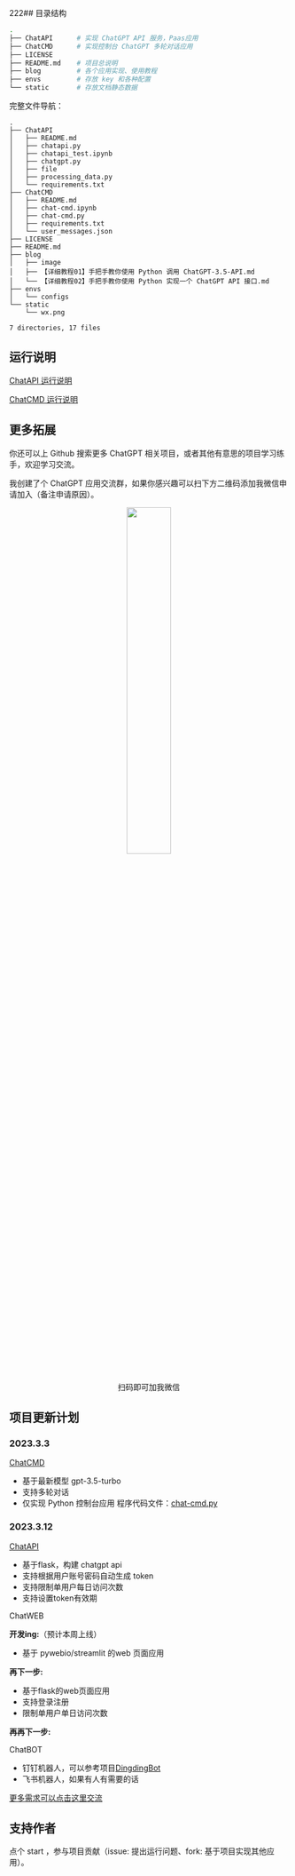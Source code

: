 222## 目录结构

```bash
.
├── ChatAPI      # 实现 ChatGPT API 服务，Paas应用
├── ChatCMD      # 实现控制台 ChatGPT 多轮对话应用
├── LICENSE  
├── README.md    # 项目总说明
├── blog         # 各个应用实现、使用教程
├── envs         # 存放 key 和各种配置
└── static       # 存放文档静态数据
```

完整文件导航：

```
.
├── ChatAPI
│   ├── README.md
│   ├── chatapi.py
│   ├── chatapi_test.ipynb
│   ├── chatgpt.py
│   ├── file
│   ├── processing_data.py
│   └── requirements.txt
├── ChatCMD
│   ├── README.md
│   ├── chat-cmd.ipynb
│   ├── chat-cmd.py
│   ├── requirements.txt
│   └── user_messages.json
├── LICENSE
├── README.md
├── blog
│   ├── image
│   ├── 【详细教程01】手把手教你使用 Python 调用 ChatGPT-3.5-API.md
│   └── 【详细教程02】手把手教你使用 Python 实现一个 ChatGPT API 接口.md
├── envs
│   └── configs
└── static
    └── wx.png

7 directories, 17 files
```

## 运行说明

[ChatAPI 运行说明](https://github.com/XksA-me/ChatGPT-3.5-API/blob/master/ChatAPI/README.md)

[ChatCMD 运行说明](https://github.com/XksA-me/ChatGPT-3.5-API/blob/master/ChatCMD/README.md)

## 更多拓展

你还可以上 Github 搜索更多 ChatGPT 相关项目，或者其他有意思的项目学习练手，欢迎学习交流。

我创建了个 ChatGPT 应用交流群，如果你感兴趣可以扫下方二维码添加我微信申请加入（备注申请原因）。

<center>
<img src="./static/wx.png" width=40% />
<p>扫码即可加我微信</p>
</center>

## 项目更新计划

### 2023.3.3

[ChatCMD](https://github.com/XksA-me/ChatGPT-3.5-API/tree/master/ChatCMD)

- 基于最新模型 gpt-3.5-turbo
- 支持多轮对话
- 仅实现 Python 控制台应用
  程序代码文件：[chat-cmd.py](https://github.com/XksA-me/ChatGPT-3.5-API/blob/master/ChatCMD/chat-cmd.py)

### 2023.3.12

[ChatAPI](https://github.com/XksA-me/ChatGPT-3.5-API/tree/master/ChatAPI)

- 基于flask，构建 chatgpt api
- 支持根据用户账号密码自动生成 token
- 支持限制单用户每日访问次数
- 支持设置token有效期

ChatWEB

**开发ing:**（预计本周上线）

- 基于 pywebio/streamlit 的web 页面应用

**再下一步:**

- 基于flask的web页面应用
- 支持登录注册
- 限制单用户单日访问次数

**再再下一步:**

ChatBOT

- 钉钉机器人，可以参考项目[DingdingBot](https://github.com/XksA-me/DingdingBot)
- 飞书机器人，如果有人有需要的话

[更多需求可以点击这里交流](https://github.com/XksA-me/ChatGPT-3.5-API/issues/2)

## 支持作者

点个 start ，参与项目贡献（issue: 提出运行问题、fork: 基于项目实现其他应用）。
